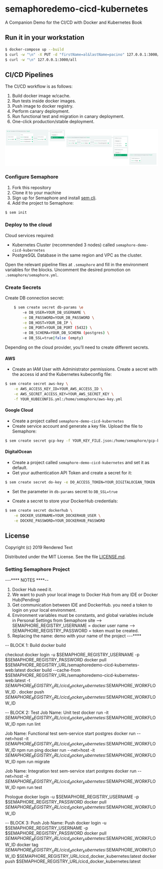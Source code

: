 # semaphoredemo-cicd-kubernetes

A Companion Demo for the CI/CD with Docker and Kubernetes Book

## Run it in your workstation

```bash
$ docker-compose up --build
$ curl -w "\n" -X PUT -d "firstName=al&lastName=pacino" 127.0.0.1:3000/person
$ curl -w "\n" 127.0.0.1:3000/all
```


## CI/CD Pipelines

The CI/CD workflow is as follows:

1. Build docker image w/cache.
2. Run tests inside docker images.
3. Push image to docker registry.
4. Perform canary deployment.
5. Run functional test and migration in canary deployment.
6. One-click production/stable deployment.

![Workflow](./screenshots/workflow.png)


### Configure Semaphore

1. Fork this repository
2. Clone it to your machine
3. Sign up for Semaphore and install [sem cli](https://docs.semaphoreci.com/article/53-sem-reference).
4. Add the project to Semaphore:

```bash
$ sem init
```

### Deploy to the cloud

Cloud services required:

- Kubernetes Cluster (recommended 3 nodes) called `semaphore-demo-cicd-kubernetes`
- PostgreSQL Database in the same region and VPC as the cluster.

Open the relevant pipeline files at `.semaphore` and fill in the environment variables for the blocks. 
Uncomment the desired promotion on `.semaphore/semaphore.yml`.

### Create Secrets

Create DB connection secret:

```bash
    $ sem create secret db-params \e
        -e DB_USER=YOUR_DB_USERNAME \
        -e DB_PASSWORD=YOUR_DB_PASSWORD \
        -e DB_HOST=YOUR_DB_IP \
        -e DB_PORT=YOUR_DB_PORT (5432) \
        -e DB_SCHEMA=YOUR_DB_SCHEMA (postgres) \
        -e DB_SSL=true|false (empty)
```


Depending on the cloud provider, you’ll need to create different secrets.

#### AWS

- Create an IAM User with Administrator permissions. Create a secret with the access id and the Kubernetes kubeconfig file:

```bash
$ sem create secret aws-key \
    -e AWS_ACCESS_KEY_ID=YOUR_AWS_ACCESS_ID \
    -e AWS_SECRET_ACCESS_KEY=YOUR_AWS_SECRET_KEY \
    -f YOUR_KUBECONFIG.yml:/home/semaphore/aws-key.yml
```

#### Google Cloud

- Create a project called `semaphore-demo-cicd-kubernetes`
- Create service account and generate a key file. Upload the file to Semaphore:

```bash
$ sem create secret gcp-key -f YOUR_KEY_FILE.json:/home/semaphore/gcp-key.json
```

#### DigitalOcean

- Create a project called `semaphore-demo-cicd-kubernetes` and set it as default.
- Get your authentication API Token and create a secret for it:

```bash
$ sem create secret do-key -e DO_ACCESS_TOKEN=YOUR_DIGITALOCEAN_TOKEN
```

- Set the parameter in `db-params` secret to `DB_SSL=true`

- Create a secret to store your DockerHub credentials:

```bash
$ sem create secret dockerhub \
    -e DOCKER_USERNAME=YOUR_DOCKERHUB_USER \
    -e DOCKRE_PASSWORD=YOUR_DOCKERHUB_PASSWORD
```

## License

Copyright (c) 2019 Rendered Text

Distributed under the MIT License. See the file [LICENSE.md](./LICENSE.md).


###  Setting Semaphore Project

---**** NOTES ****--
1. Docker Hub need it.
2. We want to push your local image to Docker Hub from any IDE or Docker Hub(Pending)
3. Get communication between IDE and DockerHub. you need a token to login on your local environment.
4. Environment variables must be constants, and global variables include in Personal Settings from Semaphore site
--> SEMAPHORE_REGISTRY_USERNAME = docker user name
--> SEMAPHORE_REGISTRY_PASSWORD = token must be created.
5. Replacing the name: demo with your name of the project
---****

-- BLOCK 1: Build
docker build

checkout
docker login -u $SEMAPHORE_REGISTRY_USERNAME -p $SEMAPHORE_REGISTRY_PASSWORD
docker pull $SEMAPHORE_REGISTRY_URL/semaphoredemo-cicd-kubernetes-web:latest
docker build --cache-from $SEMAPHORE_REGISTRY_URL/semaphoredemo-cicd-kubernetes-web:latest -t $SEMAPHORE_REGISTRY_URL/cicd_docker_kubernetes:$SEMAPHORE_WORKFLOW_ID .
docker push $SEMAPHORE_REGISTRY_URL/cicd_docker_kubernetes:$SEMAPHORE_WORKFLOW_ID


-- BLOCK 2: Test
Job Name: Unit test
docker run -it $SEMAPHORE_REGISTRY_URL/cicd_docker_kubernetes:$SEMAPHORE_WORKFLOW_ID npm run lint

Job Name: Functional test
sem-service start postgres
docker run --net=host -it $SEMAPHORE_REGISTRY_URL/cicd_docker_kubernetes:$SEMAPHORE_WORKFLOW_ID npm run ping
docker run --net=host -it $SEMAPHORE_REGISTRY_URL/cicd_docker_kubernetes:$SEMAPHORE_WORKFLOW_ID npm run migrate

Job Name: Integration test
sem-service start postgres
docker run --net=host -it $SEMAPHORE_REGISTRY_URL/cicd_docker_kubernetes:$SEMAPHORE_WORKFLOW_ID npm run test

Prologue
docker login -u $SEMAPHORE_REGISTRY_USERNAME -p $SEMAPHORE_REGISTRY_PASSWORD
docker pull $SEMAPHORE_REGISTRY_URL/cicd_docker_kubernetes:$SEMAPHORE_WORKFLOW_ID


-- BLOCK 3: Push
Job Name: Push
docker login -u $SEMAPHORE_REGISTRY_USERNAME -p $SEMAPHORE_REGISTRY_PASSWORD
docker pull $SEMAPHORE_REGISTRY_URL/cicd_docker_kubernetes:$SEMAPHORE_WORKFLOW_ID
docker tag $SEMAPHORE_REGISTRY_URL/cicd_docker_kubernetes:$SEMAPHORE_WORKFLOW_ID $SEMAPHORE_REGISTRY_URL/cicd_docker_kubernetes:latest
docker push $SEMAPHORE_REGISTRY_URL/cicd_docker_kubernetes:latest